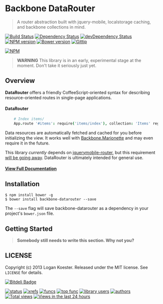 # Backbone DataRouter
> A router abstraction built with jquery-mobile, localstorage caching, and backbone collections in mind.

[![Build Status](http://ci.ldk.io/logankoester/backbone-datarouter/badge)](http://ci.ldk.io/logankoester/backbone-datarouter/)
[![Dependency Status](https://david-dm.org/logankoester/backbone-datarouter.png)](https://david-dm.org/logankoester/backbone-datarouter)
[![devDependency Status](https://david-dm.org/logankoester/backbone-datarouter/dev-status.png)](https://david-dm.org/logankoester/backbone-datarouter#info=devDependencies)
[![NPM version](https://badge.fury.io/js/backbone-datarouter.png)](http://badge.fury.io/js/backbone-datarouter)
[![Bower version](https://badge.fury.io/bo/backbone-datarouter.png)](http://badge.fury.io/bo/backbone-datarouter)
[![Gittip](http://img.shields.io/gittip/logankoester.png)](https://www.gittip.com/logankoester/)

[![NPM](https://nodei.co/npm/backbone-datarouter.png?downloads=true)](https://nodei.co/npm/backbone-datarouter/)

> **WARNING** This library is in an early, experimental stage at the moment. Don't take it seriously just yet.

## Overview

**DataRouter** offers a friendly CoffeeScript-oriented syntax for describing resource-oriented routes in single-page applications.

#### DataRouter
```coffeescript
    # Index items/
    App.route '#items': require('items/index'), collection: 'Items' region: (App) -> App.getRegion 'list'
```

Data resources are automatically fetched and cached for you before initializing the view. It works well with [Backbone.Marionette](https://github.com/marionettejs/backbone.marionette) and may even require it in the future.

This library *currently* depends on [jquerymobile-router](https://github.com/azicchetti/jquerymobile-router), but this requirement [will be going away](https://github.com/logankoester/backbone-datarouter/issues/10). DataRouter is ultimately intended for general use.

#### [View Full Documentation](http://coffeedoc.info/github/logankoester/backbone-datarouter/master/)

## Installation

    $ npm install bower -g
    $ bower install backbone-datarouter --save

The `--save` flag will save backbone-datarouter as a dependency in your project's `bower.json` file.

## Getting Started

> **Somebody still needs to write this section. Why not you?**

## LICENSE

Copyright (c) 2013 Logan Koester.
Released under the MIT license. See `LICENSE` for details.

[![Bitdeli Badge](https://d2weczhvl823v0.cloudfront.net/logankoester/backbone-datarouter/trend.png)](https://bitdeli.com/free "Bitdeli Badge")

[![status](https://sourcegraph.com/api/repos/github.com/logankoester/backbone-datarouter/badges/status.png)](https://sourcegraph.com/github.com/logankoester/backbone-datarouter)
[![xrefs](https://sourcegraph.com/api/repos/github.com/logankoester/backbone-datarouter/badges/xrefs.png)](https://sourcegraph.com/github.com/logankoester/backbone-datarouter)
[![funcs](https://sourcegraph.com/api/repos/github.com/logankoester/backbone-datarouter/badges/funcs.png)](https://sourcegraph.com/github.com/logankoester/backbone-datarouter)
[![top func](https://sourcegraph.com/api/repos/github.com/logankoester/backbone-datarouter/badges/top-func.png)](https://sourcegraph.com/github.com/logankoester/backbone-datarouter)
[![library users](https://sourcegraph.com/api/repos/github.com/logankoester/backbone-datarouter/badges/library-users.png)](https://sourcegraph.com/github.com/logankoester/backbone-datarouter)
[![authors](https://sourcegraph.com/api/repos/github.com/logankoester/backbone-datarouter/badges/authors.png)](https://sourcegraph.com/github.com/logankoester/backbone-datarouter)
[![Total views](https://sourcegraph.com/api/repos/github.com/logankoester/backbone-datarouter/counters/views.png)](https://sourcegraph.com/github.com/logankoester/backbone-datarouter)
[![Views in the last 24 hours](https://sourcegraph.com/api/repos/github.com/logankoester/backbone-datarouter/counters/views-24h.png)](https://sourcegraph.com/github.com/logankoester/backbone-datarouter)

